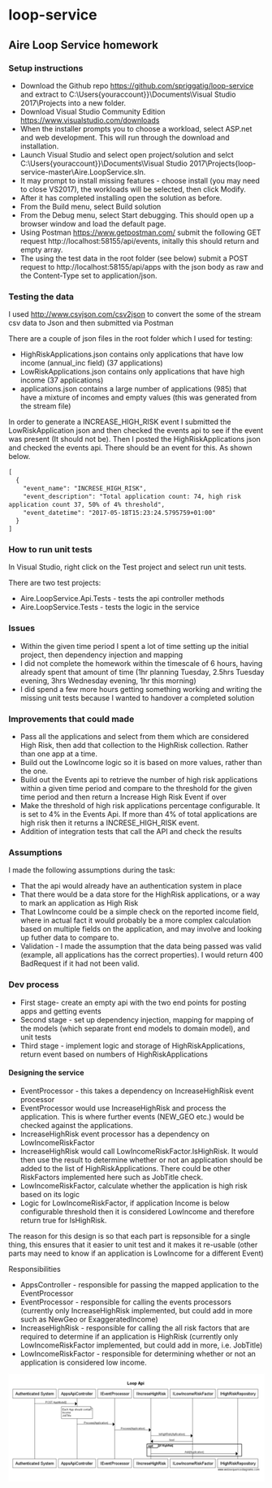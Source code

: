 # loop-service
## Aire Loop Service homework

### Setup instructions

- Download the Github repo <https://github.com/spriggatig/loop-service> and extract to C:\Users\{youraccount}}\Documents\Visual Studio 2017\Projects into a new folder.
- Download Visual Studio Community Edition <https://www.visualstudio.com/downloads>
- When the installer prompts you to choose a workload, select ASP.net and web development. This will run through the download and installation.
- Launch Visual Studio and select open project/solution and selct C:\Users\{youraccount}}\Documents\Visual Studio 2017\Projects\{loop-service-master\Aire.LoopService.sln.
- It may prompt to install missing features - choose install (you may need to close VS2017), the workloads will be selected, then click Modify.
- After it has completed installing open the solution as before.
- From the Build menu, select Build solution
- From the Debug menu, select Start debugging. This should open up a browser window and load the default page.
- Using Postman <https://www.getpostman.com/> submit the following GET request http://localhost:58155/api/events, initally this should return and empty array.
- The using the test data in the root folder (see below) submit a POST request to http://localhost:58155/api/apps with the json body as raw and the Content-Type set to application/json.

### Testing the data

I used <http://www.csvjson.com/csv2json> to convert the some of the stream csv data to Json and then submitted via Postman

There are a couple of json files in the root folder which I used for testing:
 - HighRiskApplications.json contains only applications that have low income (annual_inc field) (37 applications)
 - LowRiskApplications.json contains only applications that have high income (37 applications)
 - applications.json contains a large number of applications (985) that have a mixture of incomes and empty values (this was generated from the stream file)

In order to generate a INCREASE_HIGH_RISK event I submitted the LowRiskApplication json and then checked the events api to see if the event was present (It should not be). 
Then I posted the HighRiskApplications json and checked the events api. There should be an event for this. As shown below.
```
[
  {
    "event_name": "INCRESE_HIGH_RISK",
    "event_description": "Total application count: 74, high risk application count 37, 50% of 4% threshold",
    "event_datetime": "2017-05-18T15:23:24.5795759+01:00"
  }
]
```
### How to run unit tests

In Visual Studio, right click on the Test project and select run unit tests.

There are two test projects:

- Aire.LoopService.Api.Tests - tests the api controller methods
- Aire.LoopService.Tests - tests the logic in the service

### Issues
- Within the given time period I spent a lot of time setting up the initial project, then dependency injection and mapping
- I did not complete the homework within the timescale of 6 hours, having already spent that amount of time (1hr planning Tuesday, 2.5hrs Tuesday evening, 3hrs Wednesday evening, 1hr this morning)
- I did spend a few more hours getting something working and writing the missing unit tests because I wanted to handover a completed solution

### Improvements that could made

- Pass all the applications and select from them which are considered High Risk, then add that collection to the HighRisk collection. Rather than one app at a time.
- Build out the LowIncome logic so it is based on more values, rather than the one.
- Build out the Events api to retrieve the number of high risk applications within a given time period and compare to the threshold for the given time period and then return a Increase High Risk Event if over
- Make the threshold of high risk applications percentage configurable. It is set to 4% in the Events Api. If more than 4% of total applications are high risk then it returns a INCRESE_HIGH_RISK event. 
- Addition of integration tests that call the API and check the results

### Assumptions

I made the following assumptions during the task:

- That the api would already have an authentication system in place
- That there would be a data store for the HighRisk applications, or a way to mark an application as High Risk 
- That LowIncome could be a simple check on the reported income field, where in actual fact it would probably be a more complex calculation based on multiple fields on the application, and may involve and looking up futher data to compare to.
- Validation - I made the assumption that the data being passed was valid (example, all applications has the correct properties). I would return 400 BadRequest if it had not been valid.

### Dev process

- First stage- create an empty api with the two end points for posting apps and getting events
- Second stage - set up dependency injection, mapping for mapping of the models (which separate front end models to domain model), and unit tests
- Third stage - implement logic and storage of HighRiskApplications, return event based on numbers of HighRiskApplications
 
#### Designing the service

  - EventProcessor - this takes a dependency on IncreaseHighRisk event processor 
  - EventProcessor would use IncreaseHighRisk and process the application. This is where further events (NEW_GEO etc.) would be checked against the applications.
  - IncreaseHighRisk event processor has a dependency on LowIncomeRiskFactor
  - IncreaseHighRisk would call LowIncomeRiskFactor.IsHighRisk. It would then use the result to determine whether or not an application should be added to the list of HighRiskApplications. There could be other RiskFactors implemented here such as JobTitle check.
  - LowIncomeRiskFactor, calculate whether the application is high risk based on its logic
  - Logic for LowIncomeRiskFactor, if application Income is below configurable threshold then it is considered LowIncome and therefore return true for IsHighRisk.

The reason for this design is so that each part is repsonsible for a single thing, this ensures that it easier to unit test and it makes it re-usable (other parts may need to know if an application is LowIncome for a different Event)

Responsibilities

- AppsController - responsible for passing the mapped application to the EventProcessor
- EventProcessor - responsible for calling the events processors (currently only IncreaseHighRisk implemented, but could add in more such as NewGeo or ExaggeratedIncome)
- IncreaseHighRisk - responsible for calling the all risk factors that are required to determine if an application is HighRisk (currently only LowIncomeRiskFactor implemented, but could add in more, i.e. JobTitle)
- LowIncomeRiskFactor - responsible for determining whether or not an application is considered low income.

![alt text](https://github.com/spriggatig/loop-service/raw/master/sequennceone.PNG "sequence diagram")



